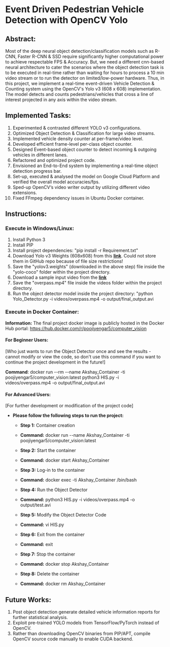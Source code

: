 # Event Driven Pedestrian Vehicle Detection with OpenCV Yolo

## Abstract: 
Most of the deep neural object detection/classification models such as R-CNN, Faster R-CNN & SSD require significantly higher computational power to achieve respectable FPS & Accuracy. But, we need a different cnn-based neural architecture to cater the scenarios where the object detection task is to be executed in real-time rather than waiting for hours to process a 10 min video stream or to run the detector on limited/low-power hardware. Thus, in this project, we implement a real-time event-driven Vehicle Detection & Counting system using the OpenCV's Yolo v3 (608 x 608) implementation. The model detects and counts pedestrians/vehicles that cross a line of interest projected in any axis within the video stream.

## Implemented Tasks:

1. Experimented & contrasted different YOLO v3 configurations.
2. Optimized Object Detection & Classification for large video streams.
3. Implemented vehicle density counter at per-frame/video level.
4. Developed efficient frame-level per-class object counter.
5. Designed Event-based object counter to detect incoming & outgoing vehicles in different lanes.
6. Refactored and optimized project code. 
7. Envisioned an End-to-End system by implementing a real-time object detection progress bar.
8. Set-up, executed & analysed the model on Google Cloud Platform and verified the overall model accuracies/fps.
9. Sped-up OpenCV‘s video writer output by utilizing different video extensions.
10. Fixed FFmpeg dependency issues in Ubuntu Docker container.

## Instructions:

### Execute in Windows/Linux:

1. Install Python 3
2. Install PIP
3. Install project dependencies: "pip install -r Requirement.txt"
4. Download Yolo v3 Weights (608x608) from this [**link**](https://drive.google.com/drive/folders/1jFs9NSD_kiRR7wzLuC6o-IzBjzq9h0jW?usp=sharing). Could not store them in GitHub repo because of file size restrictions!
5. Save the "yolov3.weights" (downloaded in the above step) file inside the "yolo-coco" folder within the project directory.
6. Download a sample input video from the [**link**](https://drive.google.com/file/d/1k9mTMGVxDpLqlqr4T7mci-viInS5Pe_M/view?usp=sharing)
7. Save the "overpass.mp4" file inside the videos folder within the project directory.
8. Run the object detector model inside the project directory: "python Yolo_Detector.py -i videos/overpass.mp4 -o output/final_output.avi


### Execute in Docker Container:
**Information:** The final project docker image is publicly hosted in the Docker Hub portal: https://hub.docker.com/r/poojiyengar5/computer_vision

#### For Beginner Users:
[Who just wants to run the Object Detector once and see the results - cannot modify or view the code, so don't use this command if you want to continue the project development in the future!]

**Command**: docker run --rm --name Akshay_Container -ti poojiyengar5/computer_vision:latest python3 HIS.py -i videos/overpass.mp4 -o output/final_output.avi

#### For Advanced Users:
[For further development or modification of the project code]

- **Please follow the following steps to run the project:**
	* **Step 1:** Container creation
	* **Command:** docker run --name Akshay_Container -ti poojiyengar5/computer_vision:latest

	* **Step 2:** Start the container
	* **Command:** docker start Akshay_Container

	* **Step 3:** Log-in to the container
	* **Command:** docker exec -ti Akshay_Container /bin/bash

	* **Step 4:** Run the Object Detector
	* **Command:** python3 HIS.py -i videos/overpass.mp4 -o output/test.avi

	* **Step 5:** Modify the Object Detector Code
	* **Command:** vi HIS.py

	* **Step 6:** Exit from the container
	* **Command:** exit

	* **Step 7:** Stop the container
	* **Command:** docker stop Akshay_Container

	* **Step 8:** Delete the container
	* **Command:** docker rm Akshay_Container


## Future Works:

1. Post object detection generate detailed vehicle information reports for further statistical analysis.
2. Exploit pre-trained YOLO models from TensorFlow/PyTorch instead of OpenCV.
3. Rather than downloading OpenCV binaries from PIP/APT, compile OpenCV source code manually to enable CUDA backend.
